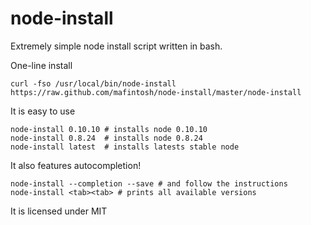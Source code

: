 # node-install

Extremely simple node install script written in bash.

One-line install

	curl -fso /usr/local/bin/node-install https://raw.github.com/mafintosh/node-install/master/node-install

It is easy to use

	node-install 0.10.10 # installs node 0.10.10
	node-install 0.8.24  # installs node 0.8.24
	node-install latest  # installs latests stable node

It also features autocompletion!

	node-install --completion --save # and follow the instructions
	node-install <tab><tab> # prints all available versions

It is licensed under MIT
